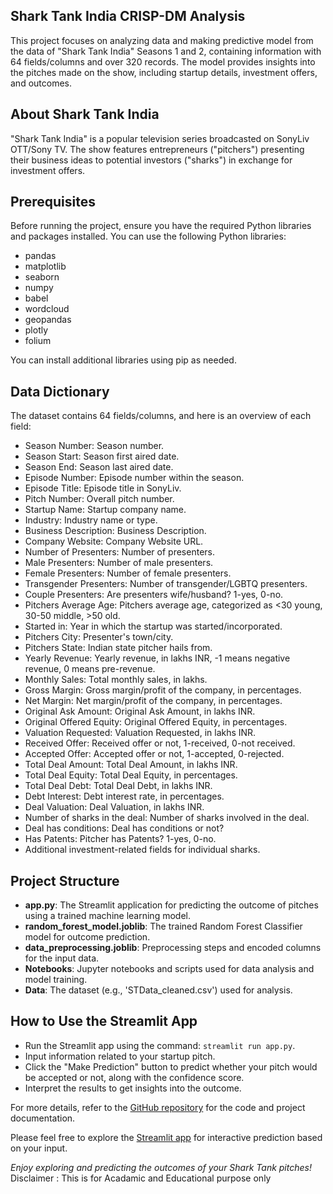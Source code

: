 ## Shark Tank India CRISP-DM Analysis

This project focuses on analyzing data and making predictive model from the data of "Shark Tank India" Seasons 1 and 2, containing information with 64 fields/columns and over 320 records. The model provides insights into the pitches made on the show, including startup details, investment offers, and outcomes.

## About Shark Tank India

"Shark Tank India" is a popular television series broadcasted on SonyLiv OTT/Sony TV. The show features entrepreneurs ("pitchers") presenting their business ideas to potential investors ("sharks") in exchange for investment offers.

## Prerequisites

Before running the project, ensure you have the required Python libraries and packages installed. You can use the following Python libraries:

- pandas
- matplotlib
- seaborn
- numpy
- babel
- wordcloud
- geopandas
- plotly
- folium

You can install additional libraries using pip as needed.

## Data Dictionary

The dataset contains 64 fields/columns, and here is an overview of each field:

- Season Number: Season number.
- Season Start: Season first aired date.
- Season End: Season last aired date.
- Episode Number: Episode number within the season.
- Episode Title: Episode title in SonyLiv.
- Pitch Number: Overall pitch number.
- Startup Name: Startup company name.
- Industry: Industry name or type.
- Business Description: Business Description.
- Company Website: Company Website URL.
- Number of Presenters: Number of presenters.
- Male Presenters: Number of male presenters.
- Female Presenters: Number of female presenters.
- Transgender Presenters: Number of transgender/LGBTQ presenters.
- Couple Presenters: Are presenters wife/husband? 1-yes, 0-no.
- Pitchers Average Age: Pitchers average age, categorized as <30 young, 30-50 middle, >50 old.
- Started in: Year in which the startup was started/incorporated.
- Pitchers City: Presenter's town/city.
- Pitchers State: Indian state pitcher hails from.
- Yearly Revenue: Yearly revenue, in lakhs INR, -1 means negative revenue, 0 means pre-revenue.
- Monthly Sales: Total monthly sales, in lakhs.
- Gross Margin: Gross margin/profit of the company, in percentages.
- Net Margin: Net margin/profit of the company, in percentages.
- Original Ask Amount: Original Ask Amount, in lakhs INR.
- Original Offered Equity: Original Offered Equity, in percentages.
- Valuation Requested: Valuation Requested, in lakhs INR.
- Received Offer: Received offer or not, 1-received, 0-not received.
- Accepted Offer: Accepted offer or not, 1-accepted, 0-rejected.
- Total Deal Amount: Total Deal Amount, in lakhs INR.
- Total Deal Equity: Total Deal Equity, in percentages.
- Total Deal Debt: Total Deal Debt, in lakhs INR.
- Debt Interest: Debt interest rate, in percentages.
- Deal Valuation: Deal Valuation, in lakhs INR.
- Number of sharks in the deal: Number of sharks involved in the deal.
- Deal has conditions: Deal has conditions or not?
- Has Patents: Pitcher has Patents? 1-yes, 0-no.
- Additional investment-related fields for individual sharks.

## Project Structure

- **app.py**: The Streamlit application for predicting the outcome of pitches using a trained machine learning model.
- **random_forest_model.joblib**: The trained Random Forest Classifier model for outcome prediction.
- **data_preprocessing.joblib**: Preprocessing steps and encoded columns for the input data.
- **Notebooks**: Jupyter notebooks and scripts used for data analysis and model training.
- **Data**: The dataset (e.g., 'STData_cleaned.csv') used for analysis.

## How to Use the Streamlit App

- Run the Streamlit app using the command: `streamlit run app.py`.
- Input information related to your startup pitch.
- Click the "Make Prediction" button to predict whether your pitch would be accepted or not, along with the confidence score.
- Interpret the results to get insights into the outcome.

For more details, refer to the [GitHub repository](https://github.com/Pranav-V-27/CRISP-DM) for the code and project documentation.

Please feel free to explore the [Streamlit app](https://crisp-dm-final.streamlit.app/) for interactive prediction based on your input.



*Enjoy exploring and predicting the outcomes of your Shark Tank pitches!*
Disclaimer : This is for Acadamic and Educational purpose only 
